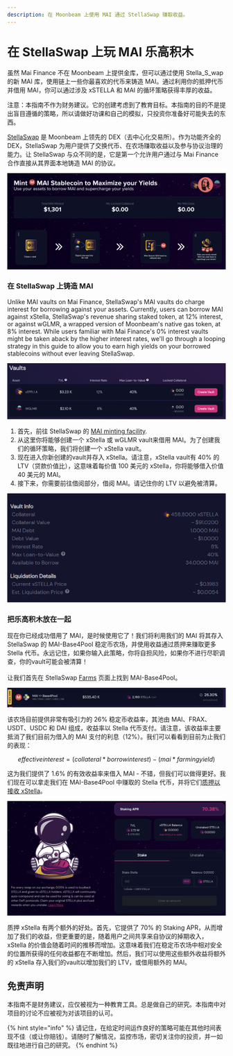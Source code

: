 ```yaml
---
description: 在 Moonbeam 上使用 MAI 通过 StellaSwap 赚取收益。
---
```


# 在 StellaSwap 上玩 MAI 乐高积木

虽然 Mai Finance 不在 Moonbeam 上提供金库，但可以通过使用 Stella\_S\_wap 的新 MAI 库，使用链上一些你最喜欢的代币来铸造 MAI。通过利用你的抵押代币并借用 MAI，你可以通过涉及 xSTELLA 和 MAI 的循环策略获得丰厚的收益。

注意：本指南不作为财务建议。它的创建考虑到了教育目标。本指南的目的不是提出盲目遵循的策略，所以请做好功课和自己的模拟，只投资你准备好可能失去的东西。

[StellaSwap](https://stellaswap.com/) 是 Moonbeam 上领先的 DEX（去中心化交易所）。作为功​​能齐全的 DEX，StellaSwap 为用户提供了交换代币、在农场赚取收益以及参与协议治理的能力。让 StellaSwap 与众不同的是，它是第一个允许用户通过与 Mai Finance 合作直接从其界面本地铸造 MAI 的协议。

![Mint MAI 直接来自 StellaSwap](<../../.gitbook/assets/Screen Shot 2022-06-24 at 4.41.56 PM.png>)

### 在 StellaSwap 上铸造 MAI

Unlike MAI vaults on Mai Finance, StellaSwap's MAI vaults do charge interest for borrowing against your assets. Currently, users can borrow MAI against xStella, StellaSwap's revenue sharing staked token, at 12% interest, or against wGLMR, a wrapped version of Moonbeam's native gas token, at 8% interest. While users familiar with Mai Finance's 0% interest vaults might be taken aback by the higher interest rates, we'll go through a looping strategy in this guide to allow you to earn high yields on your borrowed stablecoins without ever leaving StellaSwap.

![StellSwap 上的 vaults](<../../.gitbook/assets/Screen Shot 2022-06-24 at 5.01.01 PM.png>)

1. 首先，前往 StellaSwap 的 [MAI minting facility](https://app.stellaswap.com/mai).&#x20;
2. 从这里你将能够创建一个 xStella 或 wGLMR vault来借用 MAI。为了创建我们的循环策略，我们将创建一个 xStella vault。
3. 现在进入你新创建的vault并存入 xStella。请注意，xStella vault有 40% 的 LTV（贷款价值比），这意味着每价值 100 美元的 xStella，你将能够借入价值 40 美元的 MAI。
4. 接下来，你需要前往借阅部分，借阅 MAI。请记住你的 LTV 以避免被清算。

![xStella vault](<../../.gitbook/assets/Screen Shot 2022-06-24 at 5.05.01 PM.png>)

### 把乐高积木放在一起

现在你已经成功借用了 MAI，是时候使用它了！我们将利用我们的 MAI 将其存入 StellaSwap 的 MAI-Base4Pool 稳定币农场，并使用收益通过质押来赚取更多 Stella 代币。永远记住，如果你输入此策略，你将自担风险，如果你不进行尽职调查，你的vault可能会被清算！\
\
让我们首先在 StellaSwap [Farms](https://app.stellaswap.com/farm) 页面上找到 MAI-Base4Pool。

![MAI-Base4Pool](<../../.gitbook/assets/Screen Shot 2022-06-24 at 5.22.32 PM.png>)

该农场目前提供非常有吸引力的 26% 稳定币收益率，其池由 MAI、FRAX、USDT、USDC 和 DAI 组成，收益率以 Stella 代币支付。请注意，该收益率主要抵消了我们目前为借入的 MAI 支付的利息（12%）。我们可以看看到目前为止我们的表现：

$$effective interest = (collateral * borrow interest)-(mai*farmingyield)$$

这为我们提供了 1.6% 的有效收益率来借入 MAI - 不错，但我们可以做得更好。我们现在可以拿走我们在 MAI-Base4Pool 中赚取的 Stella 代币，并将它们[质押以接收 xStella](https://app.stellaswap.com/xstella)。

![质押 xStella](<../../.gitbook/assets/Screen Shot 2022-06-24 at 5.33.31 PM.png>)

质押 xStella 有两个额外的好处。首先，它提供了 70% 的 Staking APR，从而增加了我们的收益，但更重要的是，随着用户之间共享来自协议的掉期收入，xStella 的价值会随着时间的推移而增加。这意味着我们在稳定币农场中相对安全的位置所获得的任何收益都在不断增加。然后，我们可以使用这些额外收益将额外的 xStella 存入我们的vault以增加我们的 LTV，或借用额外的 MAI。

## 免责声明

本指南不是财务建议，应仅被视为一种教育工具。总是做自己的研究。本指南中对项目的讨论不应被视为对该项目的认可。

{% hint style="info" %}
请记住，在给定时间运作良好的策略可能在其他时间表现不佳（或让你赔钱）。请随时了解情况，监控市场，密切关注你的投资，并一如既往地进行自己的研究。
{% endhint %}

